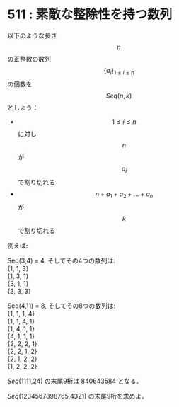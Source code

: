 # 511 : 素敵な整除性を持つ数列

以下のような長さ $$n$$ の正整数の数列 $$\{a_i\}_{1 \leq i \leq n}$$ の個数を $$Seq(n,k)$$ としよう：

* $$1 \leq i \leq n$$ に対し $$n$$ が $$a_i$$ で割り切れる
* $$n + a_1 + a_2 + \dots + a_n$$ が $$k$$ で割り切れる

例えば:

Seq(3,4) = 4, そしてその4つの数列は:\
{1, 1, 3}\
{1, 3, 1}\
{3, 1, 1}\
{3, 3, 3}

Seq(4,11) = 8, そしてその8つの数列は:\
{1, 1, 1, 4}\
{1, 1, 4, 1}\
{1, 4, 1, 1}\
{4, 1, 1, 1}\
{2, 2, 2, 1}\
{2, 2, 1, 2}\
{2, 1, 2, 2}\
{1, 2, 2, 2}

_Seq_(1111,24) の末尾9桁は 840643584 となる。

_Seq_(1234567898765,4321) の末尾9桁を求めよ。
